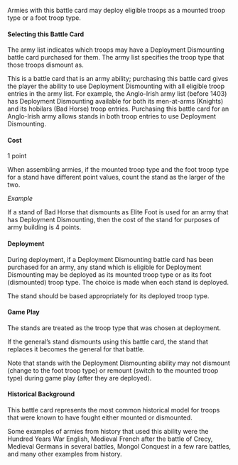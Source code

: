 Armies with this battle card may deploy eligible troops as a mounted troop type or a foot troop type.
#### Selecting this Battle Card
The army list indicates which troops may have a Deployment Dismounting battle card purchased for them. The army list specifies the troop type that those troops dismount as.

This is a battle card that is an army ability; purchasing this battle card gives the player the ability to use Deployment Dismounting with all eligible troop entries in the army list. For example, the Anglo-Irish army list (before 1403) has Deployment Dismounting available for both its men-at-arms (Knights) and its hobilars (Bad Horse) troop entries. Purchasing this battle card for an Anglo-Irish army allows stands in both troop entries to use Deployment Dismounting.
#### Cost
1 point

When assembling armies, if the mounted troop type and the foot troop type for a stand have different point values, count the stand as the larger of the two.

*Example*

If a stand of Bad Horse that dismounts as Elite Foot is used for an army that has Deployment Dismounting, then the cost of the stand for purposes of army building is 4 points.
#### Deployment
During deployment, if a Deployment Dismounting battle card has been purchased for an army, any stand which is eligible for Deployment Dismounting may be deployed as its mounted troop type or as its foot (dismounted) troop type. The choice is made when each stand is deployed.

The stand should be based appropriately for its deployed troop type.
#### Game Play
The stands are treated as the troop type that was chosen at deployment.

If the general’s stand dismounts using this battle card, the stand that replaces it becomes the general for that battle.

Note that stands with the Deployment Dismounting ability may not dismount (change to the foot troop type) or remount (switch to the mounted troop type) during game play (after they are deployed).
#### Historical Background
This battle card represents the most common historical model for troops that were known to have fought either mounted or dismounted.

Some examples of armies from history that used this ability were the Hundred Years War English, Medieval French after the battle of Crecy, Medieval Germans in several battles, Mongol Conquest in a few rare battles, and many other examples from history.
